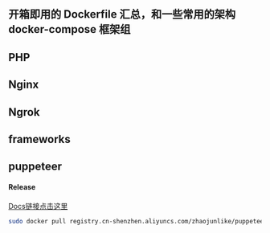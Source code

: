 ## 开箱即用的 Dockerfile 汇总，和一些常用的架构 docker-compose 框架组

## PHP

## Nginx

## Ngrok

## frameworks


## puppeteer 

#### Release
[Docs链接点击这里](./puppeteer/README.md)
```bash
sudo docker pull registry.cn-shenzhen.aliyuncs.com/zhaojunlike/puppeteer:[镜像版本号]
```
  

